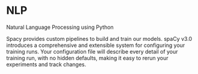 # NLP
Natural Language Processing using Python

Spacy provides custom pipelines to build and train our models. spaCy v3.0 introduces a comprehensive and extensible system for configuring your training runs. Your configuration file will describe every detail of your training run,
with no hidden defaults, making it easy to rerun your experiments and track changes. 
